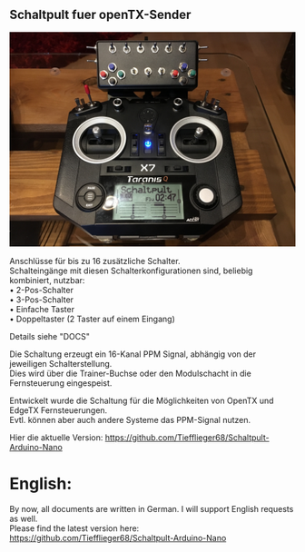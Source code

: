 ## Schaltpult fuer openTX-Sender
 
 
![image lost ?](pics/Schaltpult.jpg)
 
 
Anschlüsse für bis zu 16 zusätzliche Schalter.  
Schalteingänge mit diesen Schalterkonfigurationen sind, beliebig kombiniert, nutzbar:  
•  2-Pos-Schalter  
•  3-Pos-Schalter  
•  Einfache Taster  
•  Doppeltaster (2 Taster auf einem Eingang)  

Details siehe "DOCS"
 
Die Schaltung erzeugt ein 16-Kanal PPM Signal, abhängig von der jeweiligen Schalterstellung.  
Dies wird über die Trainer-Buchse oder den Modulschacht in die Fernsteuerung eingespeist.  
 
Entwickelt wurde die Schaltung für die Möglichkeiten von OpenTX und EdgeTX Fernsteuerungen.  
Evtl. können aber auch andere Systeme das PPM-Signal nutzen.  

Hier die aktuelle Version: https://github.com/Tiefflieger68/Schaltpult-Arduino-Nano  


# English:  
By now, all documents are written in German. I will support English requests as well.  
Please find the latest version here: https://github.com/Tiefflieger68/Schaltpult-Arduino-Nano


